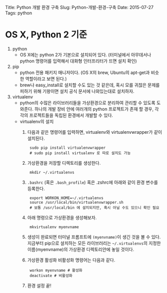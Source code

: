Title: Python 개발 환경 구축
Slug: Python-개발-환경-구축
Date: 2015-07-27
Tags: python

# OS X, Python 2 기준

1. python
    - OS X에는 python 2가 기본으로 설치되어 있다. (터미널에서 아무데서나 python 명령어를 입력해서 대화형 인터프리터가 뜨면 설치 확인)
2. pip
    - python 전용 패키지 매니저이다. (OS X의 brew, Ubuntu의 apt-get과 비슷한 역할이라고 보면 된다.)
    - brew나 easy_install로 설치할 수도 있는 것 같은데, 혹시 모를 귀찮은 문제를 피하기 위해 기왕이면 설치 공식 문서에 나와있는대로 설치하자.
3. virtualenv
    - python의 수많은 라이브러리들을 가상환경으로 분리하여 관리할 수 있도록 도와준다. 하나의 개발 장비 안에 여러개의 python 프로젝트가 존재 할 경우, 각각의 프로젝트들을 독립된 환경에서 개발할 수 있다.
    - virtualenv의 설치
        1. 다음과 같은 명령어를 입력하면, virtualenv와 virtualenvwrapper가 같이 설치된다.

                sudo pip install virtualenvwrapper
                # sudo pip install virtualenv 로 따로 설치도 가능

        2. 가상환경을 저장할 디렉토리를 생성한다.

                mkdir ~/.virtualenvs

        3. `.bashrc` (혹은 `.bash_profile`) 혹은 .zshrc에 아래와 같이 환경 변수를 등록한다.

                export WORKON_HOME=~/.virtualenvs
                source /usr/local/bin/virtualenvwrapper.sh
                # 보통 /usr/local/bin 에 설치되지만, 혹시 아닐 수도 있으니 확인 필요

        4. 아래 명령으로 가상환경을 생성해보자.

                mkvirtualenv myenvname

        5. 생성이 완료되면 터미널 프롬프트에 `(myenvname)`이 생긴 것을 볼 수 있다. 지금부터 pip으로 설치하는 모든 라이브러리는 `~/.virtualenvs`의 지정한 이름(myenvname)의 가상환경 디렉토리안에 놓일 것이다.

        6. 가상환경 활성화 비활성화 명령어는 다음과 같다.

                workon myenvname # 활성화
                deactivate # 비활성화

        7. 환경 설정 끝!
